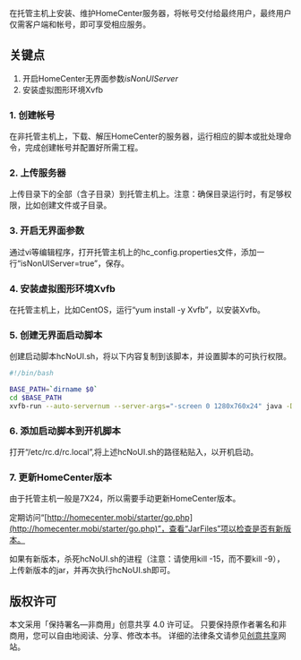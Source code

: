 在托管主机上安装、维护HomeCenter服务器，将帐号交付给最终用户，最终用户仅需客户端和帐号，即可享受相应服务。

## 关键点
1. 开启HomeCenter无界面参数*isNonUIServer*
2. 安装虚拟图形环境Xvfb

### 1. 创建帐号
在非托管主机上，下载、解压HomeCenter的服务器，运行相应的脚本或批处理命令，完成创建帐号并配置好所需工程。

### 2. 上传服务器
上传目录下的全部（含子目录）到托管主机上。注意：确保目录运行时，有足够权限，比如创建文件或子目录。

### 3. 开启无界面参数
通过vi等编辑程序，打开托管主机上的hc_config.properties文件，添加一行“isNonUIServer=true”，保存。

### 4. 安装虚拟图形环境Xvfb
在托管主机上，比如CentOS，运行“yum install -y Xvfb”，以安装Xvfb。

### 5. 创建无界面启动脚本
创建启动脚本hcNoUI.sh，将以下内容复制到该脚本，并设置脚本的可执行权限。
```bash
#!/bin/bash

BASE_PATH=`dirname $0`
cd $BASE_PATH
xvfb-run --auto-servernum --server-args="-screen 0 1280x760x24" java -Dfile.encoding=UTF-8 -Dsun.jnu.encoding=UTF-8 -cp hc.jar:hc_thirds.jar hc.App &
```

### 6. 添加启动脚本到开机脚本
打开“/etc/rc.d/rc.local”,将上述hcNoUI.sh的路径粘贴入，以开机启动。

### 7. 更新HomeCenter版本
由于托管主机一般是7X24，所以需要手动更新HomeCenter版本。

定期访问“[http://homecenter.mobi/starter/go.php](http://homecenter.mobi/starter/go.php)”，查看“JarFiles”项以检查是否有新版本。

如果有新版本，杀死hcNoUI.sh的进程（注意：请使用kill -15，而不要kill -9），上传新版本的jar，并再次执行hcNoUI.sh即可。

## 版权许可
本文采用「保持署名—非商用」创意共享 4.0 许可证。
只要保持原作者署名和非商用，您可以自由地阅读、分享、修改本书。
详细的法律条文请参见[创意共享](http://creativecommons.org/licenses/by-nc/4.0/)网站。
